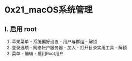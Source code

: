 # 0x21_macOS系统管理

## I. 启用 root

1. 苹果菜单 - 系统偏好设置 - 用户与群组 - 解锁
1. 登录选项 - 网络帐户服务器 - 加入 - 打开目录实用工具 - 解锁
1. 菜单 - 编辑 - 启用Root用户
